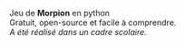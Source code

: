 Jeu de __Morpion__ en python  
Gratuit, open-source et facile à comprendre.  
*A été réalisé dans un cadre scolaire.*  
